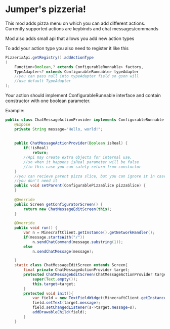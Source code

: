 # Jumper's pizzeria!

This mod adds pizza menu on which you can add different actions. 
Currently supported actions are keybinds and chat messages/commands

Mod also adds small api that allows you add new action types

To add your action type you also need to register it like this
```java
PizzeriaApi.getRegistry().addActionType
(
    Function<Boolean,? extends ConfigurableRunnable> factory,
    TypeAdapter<? extends ConfigurableRunnable> typeAdapter
    //you can pass null into typeAdapter field so gson will
    //use default TypeAdapter
);
```
Your action should implement ConfigurableRunnable interface and contain constructor with one boolean parameter.

Example:
```java
public class ChatMessageActionProvider implements ConfigurableRunnable {
    @Expose
    private String message="Hello, world!";
    
    
    public ChatMessageActionProvider(Boolean isReal) {
        if(!isReal)
            return; 
        //Api may create extra objects for internal use,
        //so when it happens isReal parameter will be false
        //in this case you can safely return from constuctor
    }
    //you can recieve parent pizza slice, but you can ignore it in case
    //you don't need it
    public void setParent(ConfigurablePizzaSlice pizzaSlice) {
    }
    
    @Override
    public Screen getConfiguratorScreen() {
        return new ChatMessageEditScreen(this);
    }
    
    @Override
    public void run() {
        var n = MinecraftClient.getInstance().getNetworkHandler();
        if(message.startsWith("/"))
            n.sendChatCommand(message.substring(1));
        else
            n.sendChatMessage(message);

    }
    static class ChatMessageEditScreen extends Screen{
        final private ChatMessageActionProvider target;
        protected ChatMessageEditScreen(ChatMessageActionProvider target) {
            super(Text.empty());
            this.target=target;
        }
        protected void init(){
            var field = new TextFieldWidget(MinecraftClient.getInstance().textRenderer,gap/2,gap/2,width-gap,20, Translation.get("jjpizza.chat.messagehere"));
            field.setText(target.message);
            field.setChangedListener(s->target.message=s);
            addDrawableChild(field);
        }
    }
```